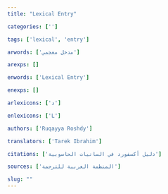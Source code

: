 ```yaml
---
title: "Lexical Entry"

categories: ['']

tags: ['lexical', 'entry']

arwords: ['مدخل معجمي']

arexps: []

enwords: ['Lexical Entry']

enexps: []

arlexicons: ['د']

enlexicons: ['L']

authors: ['Ruqayya Roshdy']

translators: ['Tarek Ibrahim']

citations: ['دليل أكسفورد في السانيات الحاسوبية']

sources: ['المنظمة العربية للترجمة']

slug: ""
---
```

